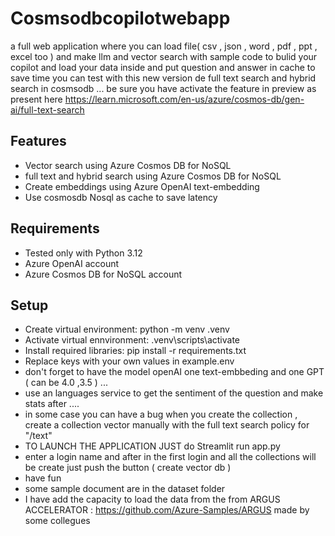# Cosmsodbcopilotwebapp
a full web application where you can load file( csv , json , word , pdf , ppt , excel too ) and make llm and vector search with sample code to bulid your copilot and load your data inside and put question and answer in cache to save time
you can test with this new version de full text search and hybrid search in cosmsodb ... be sure you have activate the feature in preview as present here https://learn.microsoft.com/en-us/azure/cosmos-db/gen-ai/full-text-search


## Features
- Vector search using Azure Cosmos DB for NoSQL
- full text and hybrid search using Azure Cosmos DB for NoSQL
- Create embeddings using Azure OpenAI text-embedding
- Use cosmosdb Nosql as cache to save latency

## Requirements
- Tested only with Python 3.12
- Azure OpenAI account
- Azure Cosmos DB for NoSQL account

## Setup
- Create virtual environment: python -m venv .venv
- Activate virtual ennvironment: .venv\scripts\activate
- Install required libraries: pip install -r requirements.txt
- Replace keys with your own values in example.env
- don't forget to have the model openAI one text-embbeding and one GPT ( can be 4.0 ,3.5 ) ...
- use an languages service to get the sentiment of the question and make stats after .... 
- in some case you can have a bug when you create the collection , create a collection vector manually with the full text search policy for "/text"
- TO LAUNCH THE APPLICATION JUST do Streamlit run app.py
- enter a login name and after in the first login and all the collections will be create just push the button ( create vector db  )
- have fun
- some sample document are in the dataset folder
- I have add the capacity to load the data from the from ARGUS ACCELERATOR : https://github.com/Azure-Samples/ARGUS made by some collegues 

